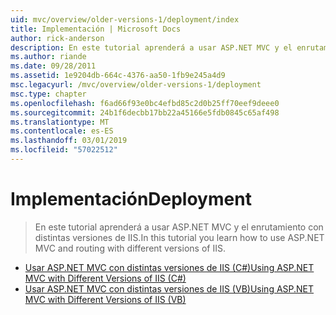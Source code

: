 ```yaml
---
uid: mvc/overview/older-versions-1/deployment/index
title: Implementación | Microsoft Docs
author: rick-anderson
description: En este tutorial aprenderá a usar ASP.NET MVC y el enrutamiento con distintas versiones de IIS.
ms.author: riande
ms.date: 09/28/2011
ms.assetid: 1e9204db-664c-4376-aa50-1fb9e245a4d9
msc.legacyurl: /mvc/overview/older-versions-1/deployment
msc.type: chapter
ms.openlocfilehash: f6ad66f93e0bc4efbd85c2d0b25ff70eef9deee0
ms.sourcegitcommit: 24b1f6decbb17bb22a45166e5fdb0845c65af498
ms.translationtype: MT
ms.contentlocale: es-ES
ms.lasthandoff: 03/01/2019
ms.locfileid: "57022512"
---
```

<a name="deployment"></a><span data-ttu-id="ecbcd-103">Implementación</span><span class="sxs-lookup"><span data-stu-id="ecbcd-103">Deployment</span></span>
====================
> <span data-ttu-id="ecbcd-104">En este tutorial aprenderá a usar ASP.NET MVC y el enrutamiento con distintas versiones de IIS.</span><span class="sxs-lookup"><span data-stu-id="ecbcd-104">In this tutorial you learn how to use ASP.NET MVC and routing with different versions of IIS.</span></span>


- [<span data-ttu-id="ecbcd-105">Usar ASP.NET MVC con distintas versiones de IIS (C#)</span><span class="sxs-lookup"><span data-stu-id="ecbcd-105">Using ASP.NET MVC with Different Versions of IIS (C#)</span></span>](using-asp-net-mvc-with-different-versions-of-iis-cs.md)
- [<span data-ttu-id="ecbcd-106">Usar ASP.NET MVC con distintas versiones de IIS (VB)</span><span class="sxs-lookup"><span data-stu-id="ecbcd-106">Using ASP.NET MVC with Different Versions of IIS (VB)</span></span>](using-asp-net-mvc-with-different-versions-of-iis-vb.md)
